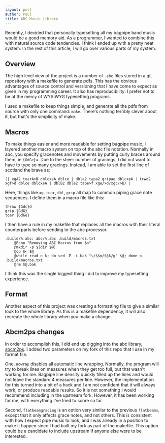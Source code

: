 ```yaml
---
layout: post
author: Paul
title: ABC Music Library
---
```


Recently, I decided that personally typesetting all my bagpipe band music would be a good memory aid.
As a programmer, I wanted to combine this with natural source code tendencies. I think I ended up with a pretty neat system.
In the rest of this article, I will go over various parts of my system.

## Overview

The high level view of the project is a number of `.abc` files stored in a git repository with a makefile to generate pdfs.
This has the obvious advantages of source control and versioning that I have come to expect as given in my programming career.
It also has reproducibility: I prefer not to be at the mercy of WYSIWYG typesetting programs.

I used a makefile to keep things simple, and generate all the pdfs from source with only one command: `make`. There's nothing terribly clever about it, but that's the simplicity of make.

## Macros

To make things easier and more readable for setting bagpipe music, I layered another macro system on top of the abc file notation. Normally in abc, you specify gracenotes and movements by putting curly braces around them, ie `{GdGe}a`.
Due to the sheer number of gracings, I did not want to have to type so many gracings. Instead, I am able to set the first line of scotland the brave as:

```
[| xgA2 toarA>B dblcxeA dblce | dbla2 tapa2 gripae dblcxeA | trwd2 xgf>d dblce dblcxeA | dblB2 dble2 tape>f xge/>d/xgc/>B/ |
```

Here, things like `xg`, `toar`, `dbl`, `grip` all map to common piping grace note sequences. I define them in a macro file like this:

```
throw {Gdc}d
grip {GdG}
toar {GdGe}
```

I then have a rule in my makefile that replaces all the macros with their literal counterparts before sending to the abc processor.

```make
.build/%.abc: abc/%.abc .build/macros.txt
	@Echo "Removing ABC Macros from $<"
	@mkdir -p $(dir $@)
	@cp $< $@
	@while read n k; do sed -E -i.bak "s/$$n/$$k/g" $@; done < .build/macros.txt
	@rm $@.bak
```

I think this was the single biggest thing I did to improve my typesetting experience.

## Format

Another aspect of this project was creating a formatting file to give a similar look to the whole library. As this is a makefile dependency, it will also recreate the whole library when you make a change.

## Abcm2ps changes

In order to accomplish this, I did end up digging into the abc library, [abcm2ps](https://github.com/leesavide/abcm2ps). I added two parameters on my fork of this repo that I use in my format file.

One, `nowrap` disables all automatic line wrapping. Normally, the program will try to break lines on measures when they get too full, but that wasn't working for me. Bagpipe line density quickly filled up the lines and would not leave the standard 4 measures per line. However, the implementation for this turned into a bit of a hack and I am not confident that it will always work, or produce readable results. So it is not something I would recommend including in the upstream fork. However, it has been working for me, with everything I've tried to score so far.

Second, `flatbeamgracing` is an option very similar to the previous `flatbeams`, except that it only affects grace notes, and not others. This is consistent with how I expect pipe music to look, and I was already in a position to make it happen since I had built my fork as part of the makefile. This option could be a candidate to include upstream if anyone else were to be interested.
